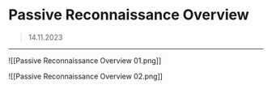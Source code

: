 # Passive Reconnaissance Overview
> 14.11.2023
---

![[Passive Reconnaissance Overview 01.png]]

![[Passive Reconnaissance Overview 02.png]]